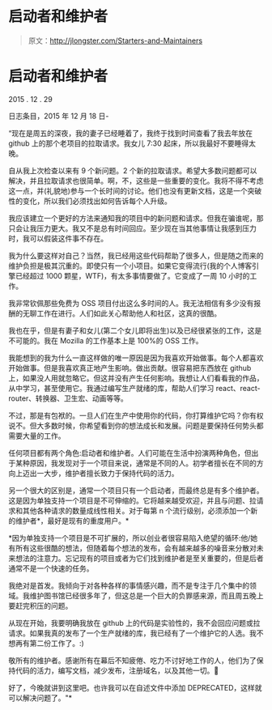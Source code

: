 # 启动者和维护者

> 原文：<http://jlongster.com/Starters-and-Maintainers>



# 启动者和维护者

2015 . 12 . 29

日志条目，2015 年 12 月 18 日-

“现在是周五的深夜，我的妻子已经睡着了，我终于找到时间查看了我去年放在 github 上的那个老项目的拉取请求。我女儿 7:30 起床，所以我最好不要睡得太晚。

自从我上次检查以来有 9 个新问题。2 个新的拉取请求。希望大多数问题都可以解决，并且拉取请求也很简单。啊，不，这些是一些重要的变化。我将不得不考虑这一点，并(礼貌地)参与一个长时间的讨论。他们也没有更新文档，这是一个突破性的变化，所以我们必须找出如何告诉每个人升级。

我应该建立一个更好的方法来通知我的项目中的新问题和请求。但我在骗谁呢，那只会让我压力更大。我又不是总有时间回应。至少现在当其他事情让我感到压力时，我可以假装这件事不存在。

我为什么要这样对自己？当然，我已经用这些代码帮助了很多人，但是随之而来的维护负担是极其沉重的。即使只有一个小项目。如果它变得流行(我的个人博客引擎已经超过 1000 颗星，WTF)，有太多事情要做了。它变成了一周 10 小时的工作。

我非常钦佩那些免费为 OSS 项目付出这么多时间的人。我无法相信有多少没有报酬的无聊工作在进行。人们如此关心帮助他人和社区，这真的很酷。

我也在乎，但是有妻子和女儿(第二个女儿即将出生)以及已经很紧张的工作，这是不可能的。我在 Mozilla 的工作基本上是 100%的 OSS 工作。

我能想到的我为什么一直这样做的唯一原因是因为我喜欢开始做事。每个人都喜欢开始做事。但是我喜欢真正地产生影响。做出贡献。很容易把东西放在 github 上，如果没人用就忽略它。但这并没有产生任何影响。我想让人们看看我的作品，从中学习，甚至使用它。我通过编写生产就绪的库，帮助人们学习 react、react-router、转换器、卫生宏、动画等等。

不过，那是有包袱的。一旦人们在生产中使用你的代码，你打算维护它吗？你有权说不。但大多数时候，你希望看到你的想法成长和发展。问题是要保持任何势头都需要大量的工作。

任何项目都有两个角色:启动者和维护者。人们可能在生活中扮演两种角色，但出于某种原因，我发现对于一个项目来说，通常是不同的人。初学者擅长在不同的方向上迈出一大步，维护者擅长致力于保持代码的活力。

另一个很大的区别是，通常一个项目只有一个启动者，而最终总是有多个维护者。这是因为单独支持一个项目是不可伸缩的。它将越来越受欢迎，并且与问题、拉请求和其他各种请求的数量成线性相关。对于每第 n 个流行级别，必须添加一个新的维护者*，最好是现有的重度用户。*

 *因为单独支持一个项目是不可扩展的，所以创业者很容易陷入绝望的循环:他/她有所有这些很酷的想法，但随着每个想法的发布，会有越来越多的噪音来分散对未来想法的注意力。忘记现有的项目或者为它们找到维护者是至关重要的，但是后者通常不是一个快速的任务。

我绝对是首发。我倾向于对各种各样的事情感兴趣，而不是专注于几个集中的领域。我维护图书馆已经很多年了，但这总是一个巨大的负罪感来源，而且周五晚上要赶完积压的问题。

从现在开始，我要明确我放在 github 上的代码是实验性的，我不会回应问题或拉请求。如果我真的发布了一个生产就绪的库，我已经有了一个维护它的人选。我不想再有第二份工作了。:)

敬所有的维护者。感谢所有在幕后不知疲倦、吃力不讨好地工作的人，他们为了保持代码的活力，编写文档，减少发布，注册域名，以及其他一切。🍷

好了，今晚就讲到这里吧。也许我可以在自述文件中添加 DEPRECATED，这样就可以解决问题了。"* 